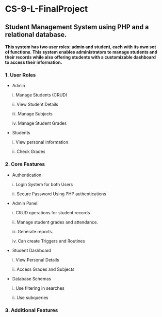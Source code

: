 # CS-9-L-FinalProject
## Student Management System using PHP and a relational database.
#### This system has two user roles: admin and student, each with its own set of functions. This system enables administrators to manage students and their records while also offering students with a customizable dashboard to access their information.

### 1. User Roles
- Admin

    i. Manage Students (CRUD)
  
    ii. View Student Details
  
    iii. Manage Subjects
  
    iv. Manage Student Grades
  
- Students
  
    i. View personal Information
  
    ii. Check Grades

### 2. Core Features
- Authentication
  
    i. Login System for both Users
  
    ii. Secure Password Using PHP authentications
  
- Admin Panel
  
    i. CRUD operations for student records.

    ii. Manage student grades and attendance.
  
    iii. Generate reports.
  
    iv. Can create Triggers and Routines
  
- Student Dashboard
  
    i. View Personal Details
  
    ii. Access Grades and Subjects
  
- Database Schemas
  
    i. Use filtering in searches
  
    ii. Use subqueries
  
### 3. Additional Features

